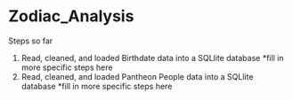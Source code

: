 # Zodiac_Analysis
Steps so far

1) Read, cleaned, and loaded Birthdate data into a SQLlite database
    *fill in more specific steps here
2) Read, cleaned, and loaded Pantheon People data into a SQLlite database
    *fill in more specific steps here